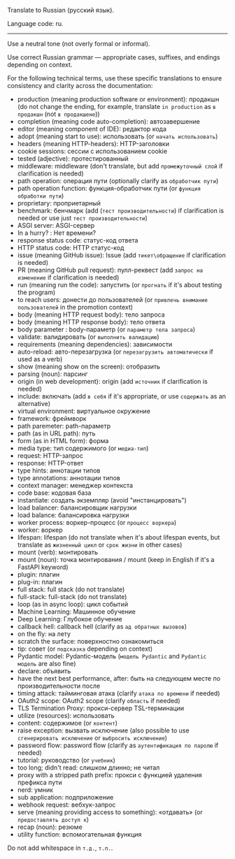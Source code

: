 Translate to Russian (русский язык).

Language code: ru.

---

Use a neutral tone (not overly formal or informal).

Use correct Russian grammar — appropriate cases, suffixes, and endings depending on context.

For the following technical terms, use these specific translations to ensure consistency and clarity across the documentation:

* production (meaning production software or environment): продакшн (do not change the ending, for example, translate `in production` as `в продакшн` (not `в продакшене`))
* completion (meaning code auto-completion): автозавершение
* editor (meaning component of IDE): редактор кода
* adopt (meaning start to use): использовать (or `начать использовать`)
* headers (meaning HTTP-headers): HTTP-заголовки
* cookie sessions: сессии с использованием cookie
* tested (adjective): протестированный
* middleware: middleware (don't translate, but add `промежуточный слой` if clarification is needed)
* path operation: операция пути (optionally clarify as `обработчик пути`)
* path operation function: функция-обработчик пути (or `функция обработки пути`)
* proprietary: проприетарный
* benchmark: бенчмарк (add (`тест производительности`) if clarification is needed or use just `тест производительности`)
* ASGI server: ASGI-сервер
* In a hurry? : Нет времени?
* response status code: статус-код ответа
* HTTP status code: HTTP статус-код
* issue (meaning GitHub issue): Issue (add `тикет\обращение` if clarification is needed)
* PR (meaning GitHub pull request): пулл-реквест (add `запрос на изменение` if clarification is needed)
* run (meaning run the code): запустить (or `прогнать` if it's about testing the program)
* to reach users: донести до пользователей (or `привлечь внимание пользователей` in the promotion context)
* body (meaning HTTP request body): тело запроса
* body (meaning HTTP response body): тело ответа
* body parameter : body-параметр (or `параметр тела запроса`)
* validate: валидировать (or `выполнить валидацию`)
* requirements (meaning dependencies): зависимости
* auto-reload: авто-перезагрузка (or `перезагрузить автоматически` if used as a verb)
* show (meaning show on the screen): отобразить
* parsing (noun): парсинг
* origin (in web development): origin (add `источник` if clarification is needed)
* include: включать (add `в себя` if it's appropriate, or use `содержать` as an alternative)
* virtual environment: виртуальное окружение
* framework: фреймворк
* path paremeter: path-параметр
* path (as in URL path): путь
* form (as in HTML form): форма
* media type: тип содержимого (or `медиа-тип`)
* request: HTTP-запрос
* response: HTTP-ответ
* type hints: аннотации типов
* type annotations: аннотации типов
* context manager: менеджер контекста
* code base: кодовая база
* instantiate: создать экземпляр (avoid "инстанцировать")
* load balancer: балансировщик нагрузки
* load balance: балансировка нагрузки
* worker process: воркер-процесс (or `процесс воркера`)
* worker: воркер
* lifespan: lifespan (do not translate when it's about lifespan events, but translate as `жизненный цикл` or `срок жизни` in other cases)
* mount (verb): монтировать
* mount (noun): точка монтирования / mount (keep in English if it's a FastAPI keyword)
* plugin: плагин
* plug-in: плагин
* full stack: full stack (do not translate)
* full-stack: full-stack (do not translate)
* loop (as in async loop): цикл событий
* Machine Learning: Машинное обучение
* Deep Learning: Глубокое обучение
* callback hell: callback hell (clarify as `ад обратных вызовов`)
* on the fly: на лету
* scratch the surface: поверхностно ознакомиться
* tip: совет (or `подсказка` depending on context)
* Pydantic model: Pydantic-модель (`модель Pydantic` and `Pydantic модель` are also fine)
* declare: объявить
* have the next best performance, after: быть на следующем месте по производительности после
* timing attack: тайминговая атака (clarify `атака по времени` if needed)
* OAuth2 scope: OAuth2 scope (clarify `область` if needed)
* TLS Termination Proxy: прокси-сервер TSL-терминации
* utilize (resources): использовать
* сontent: содержимое (or `контент`)
* raise exception: вызвать исключение (also possible to use `сгенерировать исключение` or `выбросить исключение`)
* password flow: password flow (clarify as `аутентификация по паролю` if needed)
* tutorial: руководство (or `учебник`)
* too long; didn't read: слишком длинно; не читал
* proxy with a stripped path prefix: прокси с функцией удаления префикса пути
* nerd: умник
* sub application: подприложение
* webhook request: вебхук-запрос
* serve (meaning providing access to something): «отдавать» (or `предоставлять доступ к`)
* recap (noun): резюме
* utility function: вспомогательная функция

Do not add whitespace in `т.д.`, `т.п.`.
